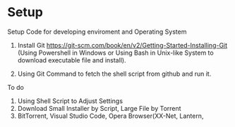 # Setup
Setup Code for developing enviroment and Operating System </br>

1. Install Git https://git-scm.com/book/en/v2/Getting-Started-Installing-Git (Using Powershell in Windows or Using Bash in Unix-like System to download executable file and install). </br>

2. Using Git Command to fetch the shell script from github and run it. </br>

To do </br>
1. Using Shell Script to Adjust Settings </br>
2. Download Small Installer by Script, Large File by Torrent </br>
3. BitTorrent, Visual Studio Code, Opera Browser(XX-Net, Lantern,  </br>
